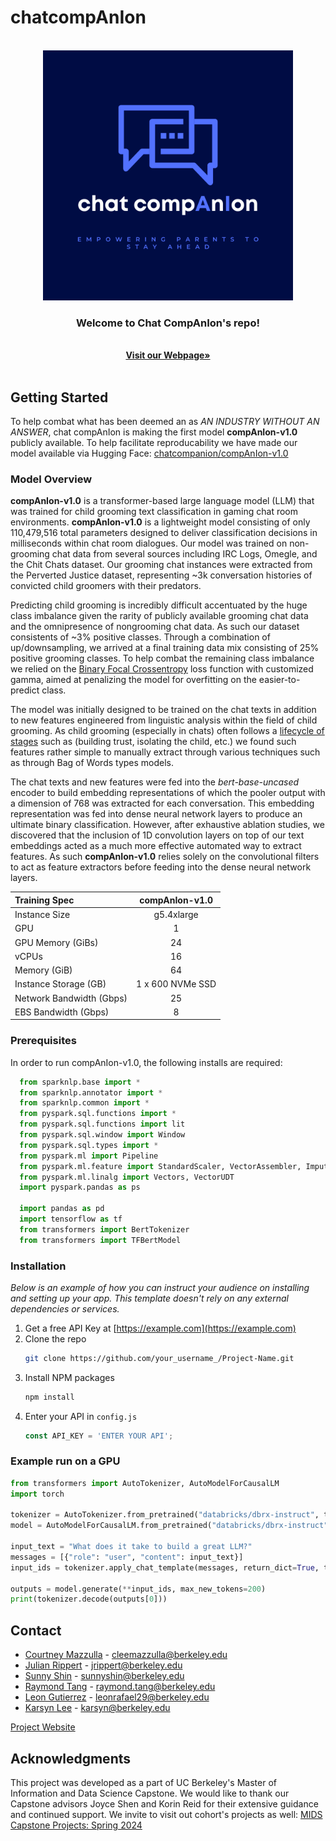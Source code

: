 # chatcompAnIon
<br />
<div align="center">
  <a href="https://https://github.com/chatcompAnIon/chatcompAnIon">
    <img src="images/Chat Companion Logo.png" alt="Logo" width="400" height="400">
  </a>

  <h3 align="center">Welcome to Chat CompAnIon's repo!</h3>

  <p align="center">
    <br />
    <a href="https://cleemazzulla.github.io/chatcompAnIon/"><strong>Visit our Webpage»</strong></a>
    <br />
    <br />
  </p>
</div>

<!-- ADD IN LATER TABLE OF CONTENTS -->

<!-- GETTING STARTED -->

## Getting Started

To help combat what has been deemed an as *AN INDUSTRY WITHOUT AN ANSWER*, chat compAnIon is making the first model **compAnIon-v1.0** publicly available. To help facilitate reproducability we have made our model available via Hugging Face: [chatcompanion/compAnIon-v1.0](https://huggingface.co/chatcompanion/compAnIon-v1.0)

### Model Overview
**compAnIon-v1.0** is a transformer-based large language model (LLM) that was trained for child grooming text classification in gaming chat room environments. **compAnIon-v1.0** is a lightweight model consisting of only 110,479,516 total parameters designed to deliver classification decisions in milliseconds within chat room dialogues. Our model was trained on non-grooming chat data from several sources including IRC Logs, Omegle, and the Chit Chats dataset. Our grooming chat instances were extracted from the Perverted Justice dataset, representing ~3k conversation histories of convicted child groomers with their predators. 

Predicting child grooming is  incredibly difficult accentuated by the huge class imbalance given the rarity of publicly available grooming chat data and the omnipresence of nongrooming chat data. As such our dataset consistents of ~3% positive classes. Through a combination of up/downsampling, we arrived at a final training data mix consisting of 25% positive grooming classes. To help combat the remaining class imbalance 
we relied on the [Binary Focal Crossentropy](https://arxiv.org/abs/1708.02002v2) loss function with customized gamma, aimed at penalizing the model for overfitting on the easier-to-predict class. 

The model was initially designed to be trained on the chat texts in addition to new features engineered from linguistic analysis within the field of child grooming. As child grooming (especially in chats) often follows a [lifecycle of stages](https://safechild.org/understanding-grooming/) such as (building trust, isolating the child, etc.) we found such features rather simple to manually extract through various techniques such as through Bag of Words types models. 

The chat texts and new features were fed into the *bert-base-uncased* encoder to build embedding representations of which the pooler output with a dimension of 768 was extracted for each conversation. This embedding representation was fed into dense neural network layers to produce an ultimate binary classification. However, after exhaustive ablation studies, we discovered that the inclusion of 1D convolution layers on top of our text embeddings acted as a much more effective automated way to extract features. As such **compAnIon-v1.0** relies solely on the convolutional filters to act as feature extractors before feeding into the dense neural network layers.

| **Training Spec**  | **compAnIon-v1.0**    | 
| :---         |     :---:      | 
| Instance Size  | g5.4xlarge     | 
| GPU    | 1       | 
| GPU Memory (GiBs)    | 24     | 
| vCPUs    | 16       | 
| Memory (GiB)    | 64      | 
| Instance Storage (GB)    | 1 x 600 NVMe SSD       | 
| Network Bandwidth (Gbps)    | 25       | 
| EBS Bandwidth (Gbps)    | 8       | 

### Prerequisites

In order to run compAnIon-v1.0, the following installs are required: 

  ```python
    from sparknlp.base import *
    from sparknlp.annotator import *
    from sparknlp.common import *
    from pyspark.sql.functions import *
    from pyspark.sql.functions import lit
    from pyspark.sql.window import Window
    from pyspark.sql.types import *
    from pyspark.ml import Pipeline
    from pyspark.ml.feature import StandardScaler, VectorAssembler, Imputer, OneHotEncoder, StringIndexer
    from pyspark.ml.linalg import Vectors, VectorUDT
    import pyspark.pandas as ps
    
    import pandas as pd
    import tensorflow as tf
    from transformers import BertTokenizer
    from transformers import TFBertModel
  ```

### Installation

_Below is an example of how you can instruct your audience on installing and setting up your app. This template doesn't rely on any external dependencies or services._

1. Get a free API Key at [https://example.com](https://example.com)
2. Clone the repo
   ```sh
   git clone https://github.com/your_username_/Project-Name.git
   ```
3. Install NPM packages
   ```sh
   npm install
   ```
4. Enter your API in `config.js`
   ```js
   const API_KEY = 'ENTER YOUR API';
   ```

### Example run on a GPU
 ```python
from transformers import AutoTokenizer, AutoModelForCausalLM
import torch

tokenizer = AutoTokenizer.from_pretrained("databricks/dbrx-instruct", trust_remote_code=True, token="hf_YOUR_TOKEN")
model = AutoModelForCausalLM.from_pretrained("databricks/dbrx-instruct", device_map="auto", torch_dtype=torch.bfloat16, trust_remote_code=True, token="hf_YOUR_TOKEN")

input_text = "What does it take to build a great LLM?"
messages = [{"role": "user", "content": input_text}]
input_ids = tokenizer.apply_chat_template(messages, return_dict=True, tokenize=True, add_generation_prompt=True, return_tensors="pt").to("cuda")

outputs = model.generate(**input_ids, max_new_tokens=200)
print(tokenizer.decode(outputs[0]))

   ```

<!-- CONTACT -->
## Contact

* [Courtney Mazzulla](https://www.linkedin.com/in/courtney-l-mazzulla/) - cleemazzulla@berkeley.edu
* [Julian Rippert](https://www.linkedin.com/in/julianrippert/) - jrippert@berkeley.edu
* [Sunny Shin](https://www.linkedin.com/in/sunnyshin1/) - sunnyshin@berkeley.edu
* [Raymond Tang](https://www.linkedin.com/in/raymond-tang-0807aa1/) - raymond.tang@berkeley.edu
* [Leon Gutierrez](https://www.linkedin.com/in/leongutierrez29/) - leonrafael29@berkeley.edu
* [Karsyn Lee](https://www.linkedin.com/in/karsynlee/) - karsyn@berkeley.edu

[Project Website](https://cleemazzulla.github.io/chatcompAnIon/)


<!-- ACKNOWLEDGMENTS -->
## Acknowledgments

This project was developed as a part of UC Berkeley's Master of Information and Data Science Capstone. We would like to thank our Capstone advisors Joyce Shen and Korin Reid for their extensive guidance and continued support. We invite to visit out cohort's projects as well: [MIDS Capstone Projects: Spring 2024](https://www.ischool.berkeley.edu/programs/mids/capstone/2024a-spring)
